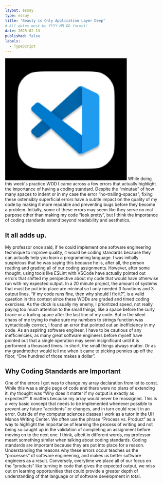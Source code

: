 ```yaml
---
layout: essay
type: essay
title: "Beauty is Only Application Layer Deep"
# All dates must be YYYY-MM-DD format!
date: 2025-02-13
published: false
labels:
  - TypeScript
---
```

<img width="400px" class="rounded float-start pe-4" src="../img/vs.png">
While doing this week's practice WOD I came across a few errors that actually highlight the importance of having a coding standard. Despite the “minutae” of how many spaces to indent or in my case the error “no-trailing-spaces”; fixing these ostensibly superficial errors have a subtle impact on the quality of my code by making it more readable and preventing bugs before they become a problem. Initially, some of these errors may seem like they serve no real purpose other than making my code “look pretty”, but I think the importance of coding standards extend beyond readability and aesthetics.

## It all adds up.
My professor once said, if he could implement one software engineering technique to improve quality, it would be coding standards because they can actually help you learn a programming language. I was initially suspicious that he was saying this because he is, after all, the person reading and grading all of our coding assignments. However, after some thought, using tools like ESLint with VSCode have actually pointed out errors that shifted my perspective about my code that would have otherwise run with my expected output. In a 20 minute project, the amount of systems that must be put into place are minimal so I only needed 3 functions and 3 output lines. “If my code runs fine, then why should I fix it?”, is a valid question in this context since these WODs are graded and timed coding exercises. As the clock is usually my enemy, I prioritized speed, not really paying too much attention to the small things, like a space before the curly brace or a trailing space after the last line of my code. But in the silent chaos of me trying to make sure my numbers to strings function was syntactically correct, I found an error that pointed out an inefficiency in my code. As an aspiring software engineer, I have to be cautious of any inefficiencies, as many great software engineers before myself have pointed out that a single operation may seem insignificant until it is performed a thousand times. In short, the small things always matter. Or as my grandmother would tell me when it came to picking pennies up off the floor, “One hundred of those makes a dollar”.

## Why Coding Standards are Important
One of the errors I got was to change my array declaration from let to const. While this was a single page of code and there were no plans of extending it, my thought was “Why does it matter if my output is exactly as expected?”. It matters because my array would never be reassigned. This is a very basic concept that needs to be implemented  whenever possible to prevent any future “accidents” or changes, and in turn could result in an error. Outside of my computer sciences classes I work as a tutor in the UH Manoa Writing Center. We often use the phrase “Process vs. Product” as a way to highlight the importance of learning the process of writing and not being so caught up in the validation of completing an assignment before moving on to the next one. I think, albeit in different words, my professor meant something similar when talking about coding standards. Coding standards are important because they are put into place for a reason. Understanding the reasons why these errors occur teaches us the “processes” of software engineering, and makes us better software engineers as a result. Conversely, everytime we place all of our focus on the “products” like turning in code that gives the expected output, we miss out on learning opportunities that could provide a greater depth of understanding of that language or of software development in total.

